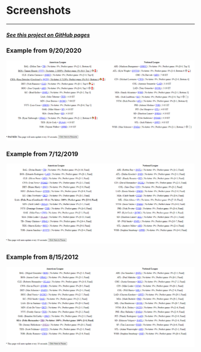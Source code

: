 # Screenshots 
---
##### [See this project on GitHub pages](https://mccapobianco.github.io/No-Hitter-Probability/)
### Example from 9/20/2020
![](./screenshots/92020201.PNG)

### Example from 7/12/2019
![](./screenshots/71220191.PNG)

### Example from 8/15/2012
![](./screenshots/81520121.PNG)